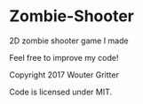 # Zombie-Shooter
2D zombie shooter game I made

Feel free to improve my code!

Copyright 2017 Wouter Gritter

Code is licensed under MIT.
